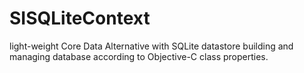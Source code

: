 SISQLiteContext
===============

light-weight Core Data Alternative with SQLite datastore building and managing database according to Objective-C class properties.
